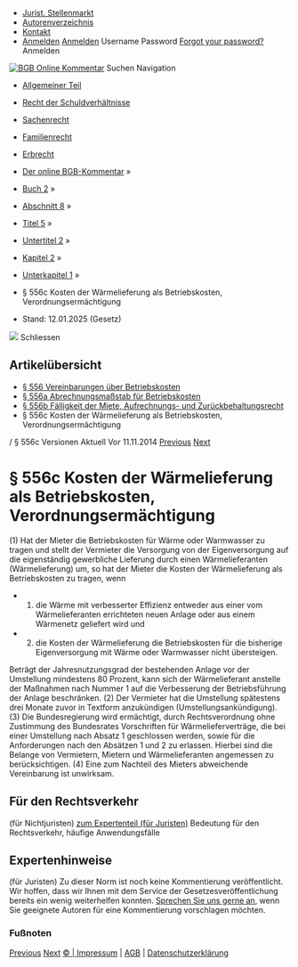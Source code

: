   * [Jurist. Stellenmarkt](https://bgb.kommentar.de/Buch-2/Abschnitt-8/Titel-5/Untertitel-2/Kapitel-2/Unterkapitel-1/</job-board> "Jurist. Stellenmarkt")
  * [Autorenverzeichnis](https://bgb.kommentar.de/Buch-2/Abschnitt-8/Titel-5/Untertitel-2/Kapitel-2/Unterkapitel-1/</Autorenverzeichnis> "Autorenverzeichnis")
  * [Kontakt](https://bgb.kommentar.de/Buch-2/Abschnitt-8/Titel-5/Untertitel-2/Kapitel-2/Unterkapitel-1/</Kontakt>)
  * [Anmelden](https://bgb.kommentar.de/Buch-2/Abschnitt-8/Titel-5/Untertitel-2/Kapitel-2/Unterkapitel-1/<#login> "show login form") [Anmelden](https://bgb.kommentar.de/Buch-2/Abschnitt-8/Titel-5/Untertitel-2/Kapitel-2/Unterkapitel-1/<#> "hide login form") Username Password
[Forgot your password?](https://bgb.kommentar.de/Buch-2/Abschnitt-8/Titel-5/Untertitel-2/Kapitel-2/Unterkapitel-1/</user/forgotpassword>) Anmelden 


[![BGB Online Kommentar](https://bgb.kommentar.de/extension/bgb/design/bgb/images/logo.png)](https://bgb.kommentar.de/Buch-2/Abschnitt-8/Titel-5/Untertitel-2/Kapitel-2/Unterkapitel-1/</> "BGB Online Kommentar")
Suchen
Navigation
  * [Allgemeiner Teil](https://bgb.kommentar.de/Buch-2/Abschnitt-8/Titel-5/Untertitel-2/Kapitel-2/Unterkapitel-1/</Buch-1>)
  * [Recht der Schuldverhältnisse](https://bgb.kommentar.de/Buch-2/Abschnitt-8/Titel-5/Untertitel-2/Kapitel-2/Unterkapitel-1/</Buch-2>)
  * [Sachenrecht](https://bgb.kommentar.de/Buch-2/Abschnitt-8/Titel-5/Untertitel-2/Kapitel-2/Unterkapitel-1/</Buch-3>)
  * [Familienrecht](https://bgb.kommentar.de/Buch-2/Abschnitt-8/Titel-5/Untertitel-2/Kapitel-2/Unterkapitel-1/</Buch-4>)
  * [Erbrecht](https://bgb.kommentar.de/Buch-2/Abschnitt-8/Titel-5/Untertitel-2/Kapitel-2/Unterkapitel-1/</Buch-5>)


  * [Der online BGB-Kommentar](https://bgb.kommentar.de/Buch-2/Abschnitt-8/Titel-5/Untertitel-2/Kapitel-2/Unterkapitel-1/</>) »
  * [Buch 2](https://bgb.kommentar.de/Buch-2/Abschnitt-8/Titel-5/Untertitel-2/Kapitel-2/Unterkapitel-1/</Buch-2>) »
  * [Abschnitt 8](https://bgb.kommentar.de/Buch-2/Abschnitt-8/Titel-5/Untertitel-2/Kapitel-2/Unterkapitel-1/</Buch-2/Abschnitt-8>) »
  * [Titel 5](https://bgb.kommentar.de/Buch-2/Abschnitt-8/Titel-5/Untertitel-2/Kapitel-2/Unterkapitel-1/</Buch-2/Abschnitt-8/Titel-5>) »
  * [Untertitel 2](https://bgb.kommentar.de/Buch-2/Abschnitt-8/Titel-5/Untertitel-2/Kapitel-2/Unterkapitel-1/</Buch-2/Abschnitt-8/Titel-5/Untertitel-2>) »
  * [Kapitel 2](https://bgb.kommentar.de/Buch-2/Abschnitt-8/Titel-5/Untertitel-2/Kapitel-2/Unterkapitel-1/</Buch-2/Abschnitt-8/Titel-5/Untertitel-2/Kapitel-2>) »
  * [Unterkapitel 1](https://bgb.kommentar.de/Buch-2/Abschnitt-8/Titel-5/Untertitel-2/Kapitel-2/Unterkapitel-1/</Buch-2/Abschnitt-8/Titel-5/Untertitel-2/Kapitel-2/Unterkapitel-1>) »
  * § 556c Kosten der Wärmelieferung als Betriebskosten, Verordnungsermächtigung 
  * Stand: 12.01.2025 (Gesetz) 


![](https://vg01.met.vgwort.de/na/1c9909529ead4f509072c06d9081a7d5)
Schliessen 
## Artikelübersicht
  * [ § 556 Vereinbarungen über Betriebskosten ](https://bgb.kommentar.de/Buch-2/Abschnitt-8/Titel-5/Untertitel-2/Kapitel-2/Unterkapitel-1/</Buch-2/Abschnitt-8/Titel-5/Untertitel-2/Kapitel-2/Unterkapitel-1/Vereinbarungen-ueber-Betriebskosten>)
  * [ § 556a Abrechnungsmaßstab für Betriebskosten ](https://bgb.kommentar.de/Buch-2/Abschnitt-8/Titel-5/Untertitel-2/Kapitel-2/Unterkapitel-1/</Buch-2/Abschnitt-8/Titel-5/Untertitel-2/Kapitel-2/Unterkapitel-1/Abrechnungsmassstab-fuer-Betriebskosten>)
  * [ § 556b Fälligkeit der Miete, Aufrechnungs- und Zurückbehaltungsrecht ](https://bgb.kommentar.de/Buch-2/Abschnitt-8/Titel-5/Untertitel-2/Kapitel-2/Unterkapitel-1/</Buch-2/Abschnitt-8/Titel-5/Untertitel-2/Kapitel-2/Unterkapitel-1/Faelligkeit-der-Miete-Aufrechnungs-und-Zurueckbehaltungsrecht>)
  * § 556c Kosten der Wärmelieferung als Betriebskosten, Verordnungsermächtigung 


/ § 556c 
Versionen  Aktuell Vor 11.11.2014
[Previous](https://bgb.kommentar.de/Buch-2/Abschnitt-8/Titel-5/Untertitel-2/Kapitel-2/Unterkapitel-1/</Buch-2/Abschnitt-8/Titel-5/Untertitel-2/Kapitel-2/Unterkapitel-1/Faelligkeit-der-Miete-Aufrechnungs-und-Zurueckbehaltungsrecht> "§ 556b Fälligkeit der Miete, Aufrechnungs- und Zurückbehaltungsrecht") [Next](https://bgb.kommentar.de/Buch-2/Abschnitt-8/Titel-5/Untertitel-2/Kapitel-2/Unterkapitel-1/</Buch-2/Abschnitt-8/Titel-5/Untertitel-2/Kapitel-2/Unterkapitel-1a/Zulaessige-Miethoehe-bei-Mietbeginn-Verordnungsermaechtigung> "§ 556d Zulässige Miethöhe bei Mietbeginn; Verordnungsermächtigung")
# § 556c Kosten der Wärmelieferung als Betriebskosten, Verordnungsermächtigung
(1) Hat der Mieter die Betriebskosten für Wärme oder Warmwasser zu tragen und stellt der Vermieter die Versorgung von der Eigenversorgung auf die eigenständig gewerbliche Lieferung durch einen Wärmelieferanten (Wärmelieferung) um, so hat der Mieter die Kosten der Wärmelieferung als Betriebskosten zu tragen, wenn 
  * 1. die Wärme mit verbesserter Effizienz entweder aus einer vom Wärmelieferanten errichteten neuen Anlage oder aus einem Wärmenetz geliefert wird und
  * 2. die Kosten der Wärmelieferung die Betriebskosten für die bisherige Eigenversorgung mit Wärme oder Warmwasser nicht übersteigen.


Beträgt der Jahresnutzungsgrad der bestehenden Anlage vor der Umstellung mindestens 80 Prozent, kann sich der Wärmelieferant anstelle der Maßnahmen nach Nummer 1 auf die Verbesserung der Betriebsführung der Anlage beschränken.
(2) Der Vermieter hat die Umstellung spätestens drei Monate zuvor in Textform anzukündigen (Umstellungsankündigung).
(3) Die Bundesregierung wird ermächtigt, durch Rechtsverordnung ohne Zustimmung des Bundesrates Vorschriften für Wärmelieferverträge, die bei einer Umstellung nach Absatz 1 geschlossen werden, sowie für die Anforderungen nach den Absätzen 1 und 2 zu erlassen. Hierbei sind die Belange von Vermietern, Mietern und Wärmelieferanten angemessen zu berücksichtigen.
(4) Eine zum Nachteil des Mieters abweichende Vereinbarung ist unwirksam.
## Für den Rechtsverkehr 
(für Nichtjuristen)
[zum Expertenteil (für Juristen)](https://bgb.kommentar.de/Buch-2/Abschnitt-8/Titel-5/Untertitel-2/Kapitel-2/Unterkapitel-1/<#expertenhinweise>)
Bedeutung für den Rechtsverkehr, häufige Anwendungsfälle
## Expertenhinweise
(für Juristen)
Zu dieser Norm ist noch keine Kommentierung veröffentlicht. Wir hoffen, dass wir Ihnen mit dem Service der Gesetzesveröffentlichung bereits ein wenig weiterhelfen konnten. [Sprechen Sie uns gerne an](https://bgb.kommentar.de/Buch-2/Abschnitt-8/Titel-5/Untertitel-2/Kapitel-2/Unterkapitel-1/</Kontakt>), wenn Sie geeignete Autoren für eine Kommentierung vorschlagen möchten. 
### Fußnoten
[Previous](https://bgb.kommentar.de/Buch-2/Abschnitt-8/Titel-5/Untertitel-2/Kapitel-2/Unterkapitel-1/</Buch-2/Abschnitt-8/Titel-5/Untertitel-2/Kapitel-2/Unterkapitel-1/Faelligkeit-der-Miete-Aufrechnungs-und-Zurueckbehaltungsrecht> "§ 556b Fälligkeit der Miete, Aufrechnungs- und Zurückbehaltungsrecht") [Next](https://bgb.kommentar.de/Buch-2/Abschnitt-8/Titel-5/Untertitel-2/Kapitel-2/Unterkapitel-1/</Buch-2/Abschnitt-8/Titel-5/Untertitel-2/Kapitel-2/Unterkapitel-1a/Zulaessige-Miethoehe-bei-Mietbeginn-Verordnungsermaechtigung> "§ 556d Zulässige Miethöhe bei Mietbeginn; Verordnungsermächtigung")
[© | Impressum](https://bgb.kommentar.de/Buch-2/Abschnitt-8/Titel-5/Untertitel-2/Kapitel-2/Unterkapitel-1/</Kontakt>) | [AGB](https://bgb.kommentar.de/Buch-2/Abschnitt-8/Titel-5/Untertitel-2/Kapitel-2/Unterkapitel-1/</AGB>) | [Datenschutzerklärung](https://bgb.kommentar.de/Buch-2/Abschnitt-8/Titel-5/Untertitel-2/Kapitel-2/Unterkapitel-1/</Datenschutzerklaerung-fuer-Leser>)
